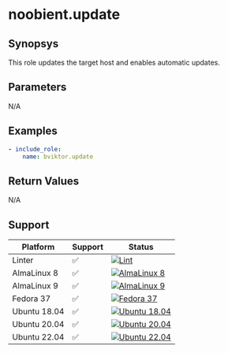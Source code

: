 # noobient.update

## Synopsys

This role updates the target host and enables automatic updates.

## Parameters

N/A

## Examples

```yml
- include_role:
    name: bviktor.update
```

## Return Values

N/A

## Support

| Platform | Support | Status |
|---|---|---|
| Linter | ✅ | [![Lint](https://github.com/noobient/ansible-galaxy-update/actions/workflows/lint.yml/badge.svg)](https://github.com/noobient/ansible-galaxy-update/actions/workflows/lint.yml) |
| AlmaLinux 8 | ✅ | [![AlmaLinux 8](https://github.com/noobient/ansible-galaxy-update/actions/workflows/almalinux-8.yml/badge.svg)](https://github.com/noobient/ansible-galaxy-update/actions/workflows/almalinux-8.yml) |
| AlmaLinux 9 | ✅ | [![AlmaLinux 9](https://github.com/noobient/ansible-galaxy-update/actions/workflows/almalinux-9.yml/badge.svg)](https://github.com/noobient/ansible-galaxy-update/actions/workflows/almalinux-9.yml) |
| Fedora 37 | ✅ | [![Fedora 37](https://github.com/noobient/ansible-galaxy-update/actions/workflows/fedora-37.yml/badge.svg)](https://github.com/noobient/ansible-galaxy-update/actions/workflows/fedora-37.yml) |
| Ubuntu 18.04 | ✅ | [![Ubuntu 18.04](https://github.com/noobient/ansible-galaxy-update/actions/workflows/ubuntu-18.04.yml/badge.svg)](https://github.com/noobient/ansible-galaxy-update/actions/workflows/ubuntu-18.04.yml) |
| Ubuntu 20.04 | ✅ | [![Ubuntu 20.04](https://github.com/noobient/ansible-galaxy-update/actions/workflows/ubuntu-20.04.yml/badge.svg)](https://github.com/noobient/ansible-galaxy-update/actions/workflows/ubuntu-20.04.yml) |
| Ubuntu 22.04 | ✅ | [![Ubuntu 22.04](https://github.com/noobient/ansible-galaxy-update/actions/workflows/ubuntu-22.04.yml/badge.svg)](https://github.com/noobient/ansible-galaxy-update/actions/workflows/ubuntu-22.04.yml) |
